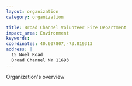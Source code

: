```yaml
---
layout: organization
category: organization

title: Broad Channel Volunteer Fire Department
impact_area: Environment
keywords: 
coordinates: 40.607807,-73.819313
address: |
  15 Noel Road
  Broad Channel NY 11693
---
```

Organization's overview
